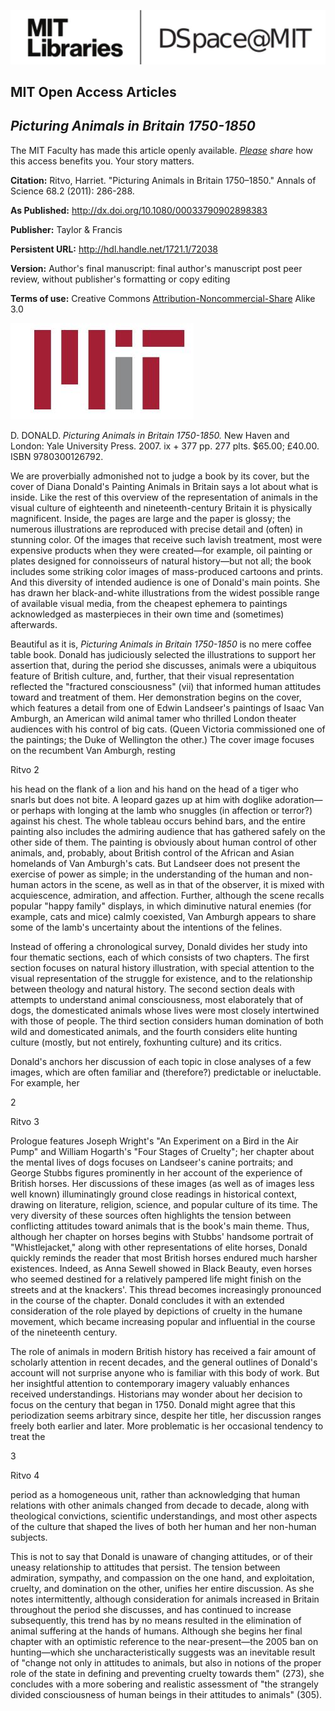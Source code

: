 ![](_page_0_Picture_0.jpeg)

## MIT Open Access Articles

## *Picturing Animals in Britain 1750-1850*

The MIT Faculty has made this article openly available. *[Please](https://libraries.mit.edu/forms/dspace-oa-articles.html) share* how this access benefits you. Your story matters.

**Citation:** Ritvo, Harriet. "Picturing Animals in Britain 1750–1850." Annals of Science 68.2 (2011): 286-288.

**As Published:** http://dx.doi.org/10.1080/00033790902898383

**Publisher:** Taylor & Francis

**Persistent URL:** <http://hdl.handle.net/1721.1/72038>

**Version:** Author's final manuscript: final author's manuscript post peer review, without publisher's formatting or copy editing

**Terms of use:** Creative Commons [Attribution-Noncommercial-Share](http://creativecommons.org/licenses/by-nc-sa/3.0/) Alike 3.0

![](_page_0_Picture_10.jpeg)

D. DONALD. *Picturing Animals in Britain 1750-1850.* New Haven and London: Yale University Press. 2007. ix + 377 pp. 277 plts. \$65.00; £40.00. ISBN 9780300126792.

We are proverbially admonished not to judge a book by its cover, but the cover of Diana Donald's Painting Animals in Britain says a lot about what is inside. Like the rest of this overview of the representation of animals in the visual culture of eighteenth and nineteenth-century Britain it is physically magnificent. Inside, the pages are large and the paper is glossy; the numerous illustrations are reproduced with precise detail and (often) in stunning color. Of the images that receive such lavish treatment, most were expensive products when they were created—for example, oil painting or plates designed for connoisseurs of natural history—but not all; the book includes some striking color images of mass-produced cartoons and prints. And this diversity of intended audience is one of Donald's main points. She has drawn her black-and-white illustrations from the widest possible range of available visual media, from the cheapest ephemera to paintings acknowledged as masterpieces in their own time and (sometimes) afterwards.

Beautiful as it is, *Picturing Animals in Britain 1750-1850* is no mere coffee table book. Donald has judiciously selected the illustrations to support her assertion that, during the period she discusses, animals were a ubiquitous feature of British culture, and, further, that their visual representation reflected the "fractured consciousness" (vii) that informed human attitudes toward and treatment of them. Her demonstration begins on the cover, which features a detail from one of Edwin Landseer's paintings of Isaac Van Amburgh, an American wild animal tamer who thrilled London theater audiences with his control of big cats. (Queen Victoria commissioned one of the paintings; the Duke of Wellington the other.) The cover image focuses on the recumbent Van Amburgh, resting

Ritvo 2

his head on the flank of a lion and his hand on the head of a tiger who snarls but does not bite. A leopard gazes up at him with doglike adoration—or perhaps with longing at the lamb who snuggles (in affection or terror?) against his chest. The whole tableau occurs behind bars, and the entire painting also includes the admiring audience that has gathered safely on the other side of them. The painting is obviously about human control of other animals, and, probably, about British control of the African and Asian homelands of Van Amburgh's cats. But Landseer does not present the exercise of power as simple; in the understanding of the human and non-human actors in the scene, as well as in that of the observer, it is mixed with acquiescence, admiration, and affection. Further, although the scene recalls popular "happy family" displays, in which diminutive natural enemies (for example, cats and mice) calmly coexisted, Van Amburgh appears to share some of the lamb's uncertainty about the intentions of the felines.

Instead of offering a chronological survey, Donald divides her study into four thematic sections, each of which consists of two chapters. The first section focuses on natural history illustration, with special attention to the visual representation of the struggle for existence, and to the relationship between theology and natural history. The second section deals with attempts to understand animal consciousness, most elaborately that of dogs, the domesticated animals whose lives were most closely intertwined with those of people. The third section considers human domination of both wild and domesticated animals, and the fourth considers elite hunting culture (mostly, but not entirely, foxhunting culture) and its critics.

Donald's anchors her discussion of each topic in close analyses of a few images, which are often familiar and (therefore?) predictable or ineluctable. For example, her

2

Ritvo 3

Prologue features Joseph Wright's "An Experiment on a Bird in the Air Pump" and William Hogarth's "Four Stages of Cruelty"; her chapter about the mental lives of dogs focuses on Landseer's canine portraits; and George Stubbs figures prominently in her account of the experience of British horses. Her discussions of these images (as well as of images less well known) illuminatingly ground close readings in historical context, drawing on literature, religion, science, and popular culture of its time. The very diversity of these sources often highlights the tension between conflicting attitudes toward animals that is the book's main theme. Thus, although her chapter on horses begins with Stubbs' handsome portrait of "Whistlejacket," along with other representations of elite horses, Donald quickly reminds the reader that most British horses endured much harsher existences. Indeed, as Anna Sewell showed in Black Beauty, even horses who seemed destined for a relatively pampered life might finish on the streets and at the knackers'. This thread becomes increasingly pronounced in the course of the chapter. Donald concludes it with an extended consideration of the role played by depictions of cruelty in the humane movement, which became increasing popular and influential in the course of the nineteenth century.

The role of animals in modern British history has received a fair amount of scholarly attention in recent decades, and the general outlines of Donald's account will not surprise anyone who is familiar with this body of work. But her insightful attention to contemporary imagery valuably enhances received understandings. Historians may wonder about her decision to focus on the century that began in 1750. Donald might agree that this periodization seems arbitrary since, despite her title, her discussion ranges freely both earlier and later. More problematic is her occasional tendency to treat the

3

Ritvo 4

period as a homogeneous unit, rather than acknowledging that human relations with other animals changed from decade to decade, along with theological convictions, scientific understandings, and most other aspects of the culture that shaped the lives of both her human and her non-human subjects.

This is not to say that Donald is unaware of changing attitudes, or of their uneasy relationship to attitudes that persist. The tension between admiration, sympathy, and compassion on the one hand, and exploitation, cruelty, and domination on the other, unifies her entire discussion. As she notes intermittently, although consideration for animals increased in Britain throughout the period she discusses, and has continued to increase subsequently, this trend has by no means resulted in the elimination of animal suffering at the hands of humans. Although she begins her final chapter with an optimistic reference to the near-present—the 2005 ban on hunting—which she uncharacteristically suggests was an inevitable result of "change not only in attitudes to animals, but also in notions of the proper role of the state in defining and preventing cruelty towards them" (273), she concludes with a more sobering and realistic assessment of "the strangely divided consciousness of human beings in their attitudes to animals" (305).
